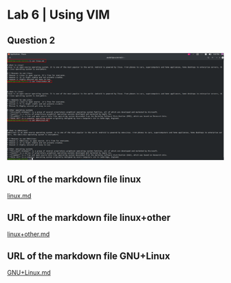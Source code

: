 # Lab 6 | Using VIM


## Question 2
![Question 2.1](../Images/Lab6Q2.png)

## URL of the markdown file linux
[linux.md](https://github.com/almumin91/cis106/blob/main/Labs/linux.md)

## URL of the markdown file linux+other
[linux+other.md](https://github.com/almumin91/cis106/blob/main/Labs/linux%2Bother.md)

## URL of the markdown file GNU+Linux
[GNU+Linux.md](https://github.com/almumin91/cis106/blob/main/Labs/GNU%2BLinux.md)